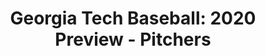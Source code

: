 ---
layout: post
title: "Georgia Tech Baseball: 2020 Preview - Pitchers"
description: "Who will fill the shoes of Connor Thomas, Xzavion Curr..."
permalink: https://www.fromtherumbleseat.com/2020/2/7/21123694/georgia-tech-baseball-2020-preview-pitchers-connor-thomas-danny-borrell-trackman-zach-maxwell-cws
---